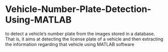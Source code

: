 # Vehicle-Number-Plate-Detection-Using-MATLAB
to detect a vehicle’s number plate from the images stored in a database. That is, it aims at detecting the license plate of a vehicle and then extracting the information regarding that vehicle using MATLAB software
